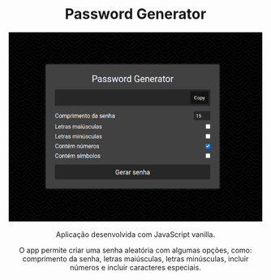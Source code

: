 <h1 align="center">Password Generator</h1>

<div align="center">
  <img src="./assets/password-generator.png" width="500" />
</div>

<p></p>
<p align="center">Aplicação desenvolvida com JavaScript vanilla.</p>

<p></p>
<p align="center">O app permite criar uma senha aleatória com algumas opções, como: comprimento da senha, letras maiúsculas, letras minúsculas, incluir números e incluir caracteres especiais.</p>
